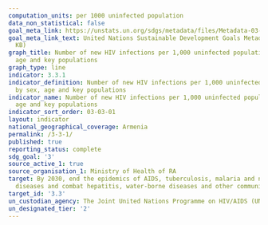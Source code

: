 ```yaml
---
computation_units: per 1000 uninfected population
data_non_statistical: false
goal_meta_link: https://unstats.un.org/sdgs/metadata/files/Metadata-03-03-01.pdf
goal_meta_link_text: United Nations Sustainable Development Goals Metadata (PDF 372
  KB)
graph_title: Number of new HIV infections per 1,000 uninfected population, by sex,
  age and key populations
graph_type: line
indicator: 3.3.1
indicator_definition: Number of new HIV infections per 1,000 uninfected population,
  by sex, age and key populations
indicator_name: Number of new HIV infections per 1,000 uninfected population, by sex,
  age and key populations
indicator_sort_order: 03-03-01
layout: indicator
national_geographical_coverage: Armenia
permalink: /3-3-1/
published: true
reporting_status: complete
sdg_goal: '3'
source_active_1: true
source_organisation_1: Ministry of Health of RA
target: By 2030, end the epidemics of AIDS, tuberculosis, malaria and neglected tropical
  diseases and combat hepatitis, water-borne diseases and other communicable diseases
target_id: '3.3'
un_custodian_agency: The Joint United Nations Programme on HIV/AIDS (UNAIDS)
un_designated_tier: '2'
---
```

